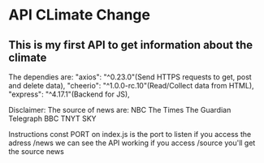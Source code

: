 # API CLimate Change

## This is my first API to get information about the climate

The dependies are:
"axios": "^0.23.0"(Send HTTPS requests to get, post and delete data),
"cheerio": "^1.0.0-rc.10"(Read/Collect data from HTML),
"express": "^4.17.1"(Backend for JS),

Disclaimer:
The source of news are:
NBC
The Times
The Guardian
Telegraph
BBC
TNYT
SKY

Instructions
const PORT on index.js is the port to listen
if you access the adress /news we can see the API working
if you access /source you'll get the source news

